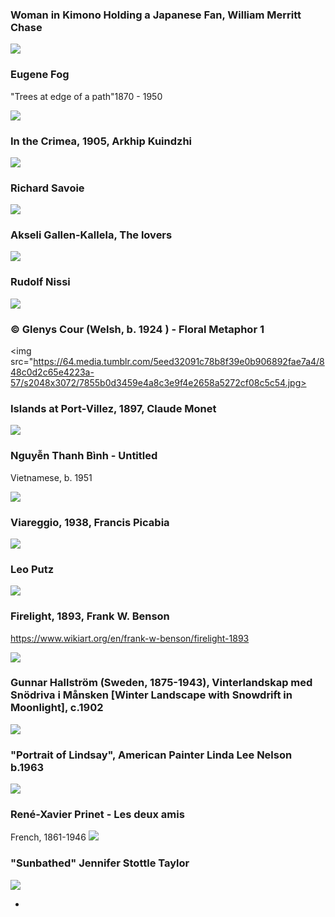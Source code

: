 





### Woman in Kimono Holding a Japanese Fan, William Merritt Chase
<img src="https://64.media.tumblr.com/fbf15510b953a9ad26f322e15d738d6b/fe9196ab720ba2ed-ad/s1280x1920/43d90b93ff9e3ec8d294224a202b4ba80e1e58c6.jpg">

### Eugene Fog
"Trees at edge of a path"1870 - 1950

<img src="https://64.media.tumblr.com/ac01be7c194cd4f20e2d17d6c70435a8/6fa36e97931c6aad-2a/s500x750/7ff9c415d511d0380d07097c884013fa37a64b9d.jpg">

### In the Crimea, 1905, Arkhip Kuindzhi
<img src="https://64.media.tumblr.com/5644c6be78d83eca7d2dd0c890dae74b/5dd53ffef3080fb8-3c/s1280x1920/caeeb28d8303c4b6a7ee153e8f3c14e701ba2544.jpg">

### Richard Savoie
<img src="https://64.media.tumblr.com/aedebec13206445193fd27355c9f2e35/e5b6e4936eac9383-38/s1280x1920/ece6e23a2b988c454704c3ec6605d562aee2fb7a.jpg">

### Akseli Gallen-Kallela, The lovers
<img src="https://64.media.tumblr.com/3e564e3baa6d3e749d8c70500f738498/305a44d14250c409-e5/s1280x1920/cb1bf2eb9451eb0cf66c3897126131ead3bd62fc.jpg">

### Rudolf Nissi
<img src="https://64.media.tumblr.com/7a28dfa2e23808dcf66be51ff09a00a5/415fc9f7311dc243-29/s640x960/cfeaa5f1b32ea051e4819fdbb8564be62d87d1a1.jpg">

### © Glenys Cour (Welsh, b. 1924 ) - Floral Metaphor 1
<img src="https://64.media.tumblr.com/5eed32091c78b8f39e0b906892fae7a4/848c0d2c65e4223a-57/s2048x3072/7855b0d3459e4a8c3e9f4e2658a5272cf08c5c54.jpg>

### Islands at Port-Villez, 1897, Claude Monet
<img src="https://64.media.tumblr.com/cf0d6737f8090a7480ecbe9e88234408/997dbe4abbb3b00c-71/s1280x1920/a585a6fa30bd50d41a1eabb2a05f04e9b7159e1d.jpg">

### Nguyễn Thanh Bình  -  Untitled
Vietnamese, b. 1951

<img src="https://64.media.tumblr.com/f537e3b09dec8f2f7e9e357d47f34d66/d8c0f3551c9b66dd-48/s1280x1920/bb2f9ed3b1235b4ca8c2c07937f11356eb530f19.png">

### Viareggio, 1938, Francis Picabia
<img src="https://64.media.tumblr.com/5e712fcc997b51877b2dbd670c8670da/fb20c586d20a2971-67/s1280x1920/17cade4d85fea450a2be931196ccf4481b333a7d.jpg">

### Leo Putz
<img src="https://64.media.tumblr.com/f52c9986fac1c17e86929e8cc379fa7e/711274ab434c5249-8c/s2048x3072/e0364c714f4ab731494ce01ea9a042941d28a914.jpg">

### Firelight, 1893, Frank W. Benson
https://www.wikiart.org/en/frank-w-benson/firelight-1893

<img src="https://64.media.tumblr.com/cf71e324773b3b977f49a112b8715f43/b75533fdfe7dd839-1f/s1280x1920/7ec88d41a1fe4f5896f21e1f29bbdf85a31bb9dd.jpg">

### Gunnar Hallström (Sweden, 1875-1943), Vinterlandskap med Snödriva i Månsken [Winter Landscape with Snowdrift in Moonlight], c.1902
<img src="https://64.media.tumblr.com/666b7e57e1a6fb4afd3d317e5441bea3/199b9df090cb7b9e-5a/s1280x1920/83a0b8545ae4a1a6ca1f8a08b0065ae236625568.jpg">

### "Portrait of Lindsay", American Painter Linda Lee Nelson b.1963
<img src="https://64.media.tumblr.com/6ab367fb541f5703fe7d960b749272e6/ae2495ebfd790b95-5a/s540x810/1cf0ce9aeeff1d4c29dc4282cc69ec8fd79f1945.jpg">

### René-Xavier Prinet  -  Les deux amis 
French, 1861-1946
<img src="https://64.media.tumblr.com/f909f518e31ffec681a74da4551597ac/tumblr_pwlapoHusH1wb8miao1_540.png">

### "Sunbathed" Jennifer Stottle Taylor
<img src="https://64.media.tumblr.com/ba6145a168d640cca1fd88d9200c7118/42f36fd56b72d1c6-a7/s1280x1920/88192d719bd6806f4af8504b4c7dd0667a5ed739.jpg">

* 
